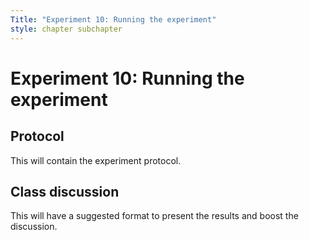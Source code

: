 ```yaml
---
Title: "Experiment 10: Running the experiment"
style: chapter subchapter
---
```


# **Experiment 10:** Running the experiment

## Protocol

This will contain the experiment protocol.

## Class discussion

This will have a suggested format to present the results and boost the discussion.
